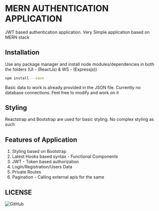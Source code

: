 # MERN AUTHENTICATION APPLICATION

JWT based authentication application. Very Simple application based on MERN stack

## Installation

Use any package manager and install node modules/dependencies in both the folders (UI - (ReactJs) & WS - (Expressjs))

```bash
npm install --save
```

Basic data to work is already provided in the JSON file. Currently no database connections. Feel free to modify and work on it

## Styling

Reactstrap and Bootstrap are used for basic styling. No complex styling as such

## Features of Application

1. Styling based on Bootstrap
2. Latest Hooks based syntax - Functional Components
3. JWT - Token based authorization
4. Login/Registration/Users Data
5. Private Routes
6. Pagination - Calling external apis for the same

## LICENSE

![GitHub](https://img.shields.io/github/license/kunalt96/MERN_AUTHENTICATION?color=mit)
